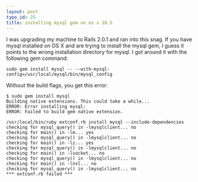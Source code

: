```yaml
--- 
layout: post
typo_id: 25
title: installing mysql gem on os x 10.5
---
```

I was upgrading my machine to Rails 2.0.1 and ran into this snag. If you have mysql installed on OS X and are trying to install the mysql gem, I guess it points to the wrong installation directory for mysql. I got around it with the following gem command:

    sudo gem install mysql -- --with-mysql-config=/usr/local/mysql/bin/mysql_config

Without the build flags, you get this error:

    $ sudo gem install mysql
    Building native extensions. This could take a while...
    ERROR: Error installing mysql:
    ERROR: Failed to build gem native extension.

    /usr/local/bin/ruby extconf.rb install mysql --include-dependencies
    checking for mysql_query() in -lmysqlclient... no
    checking for main() in -lm... yes
    checking for mysql_query() in -lmysqlclient... no
    checking for main() in -lz... yes
    checking for mysql_query() in -lmysqlclient... no
    checking for main() in -lsocket... no
    checking for mysql_query() in -lmysqlclient... no
    checking for main() in -lnsl... no
    checking for mysql_query() in -lmysqlclient... no
    *** extconf.rb failed ***
